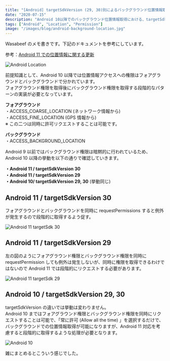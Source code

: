 ```yaml
---
title: "[Android] targetSdkVersion (29, 30)別によるバックグラウンド位置情報取得の挙動差"
date: "2020-07-15"
description: "Android 10以降でのバックグラウンド位置情報取得における、targetSdkVersionごとの挙動の違いについて解説"
tags: ["Android", "Location", "Permission"]
image: "/images/blog/android-background-location.jpg"
---
```


Wasabeef のメモ書きです。下記のドキュメントを参考にしています。

参考：[Android 11 での位置情報に関する更新](https://developer.android.com/preview/privacy/location)

![Android Location](https://cdn-images-1.medium.com/max/800/1*LWMOOYCi0R0_y2Z1QTMphQ.jpeg)

前提知識として、Android 10 以降では位置情報アクセスへの権限はフォアグラウンドとバックグラウンドで分かれています。  
フォアグラウンド権限を取得後にバックグラウンド権限を取得する段階的なパターンの実装が必要となっています。

**フォアグラウンド**  
・ACCESS_COARSE_LOCATION (ネットワーク情報から)  
・ACCESS_FINE_LOCATION (GPS 情報から)  
※ この二つは同時に許可リクエストすることは可能です。

**バックグラウンド**  
・ACCESS_BACKGROUND_LOCATION

Android 9 以前ではバックグラウンド権限は暗黙的に行われているため、Android 10 以降の挙動を以下の通りで確認していきます。

**・Android 11 / targetSdkVersion 30  
・Android 11 / targetSdkVersion 29  
・Android 10/ targetSdkVersion 29, 30** (挙動同じ)

## Android 11 / targetSdkVersion 30

フォアグラウンドとバックグラウンドを同時に requestPermissions すると例外が発生するので段階的に取得するよう促す。

![Android 11 targetSdk 30](https://cdn-images-1.medium.com/max/800/1*HBFBTKUFn18bDCZOwhp-HQ.jpeg)

## Android 11 / targetSdkVersion 29

左の図のようにフォアグラウンド権限とバックグラウンド権限を同時に requestPermission しても例外は発生しないが、同時に権限を取得できるわけではないので Android 11 では段階的にリクエストする必要があります。

![Android 11 targetSdk 29](https://cdn-images-1.medium.com/max/1200/1*B3NHn-l56dSjwVlDuvotbg.jpeg)

## Android 10 / targetSdkVersion 29, 30

targetSdkVersion の違いでは挙動は変わりません。  
Android 10 まではフォアグラウンド権限とバックグラウンド権限を同時にリクエストすることは可能で、「常に許可 (Allow all the time) 」を選択するだけで、バックグラウンドでの位置情報取得が可能になりますが、Android 11 対応を考慮すると段階的に取得するような処理が必要となります。

![Android 10](https://cdn-images-1.medium.com/max/1200/1*mWQ5eonV5qamEirud3-8hw.jpeg)

雑にまとめるとこういう感じでした。
